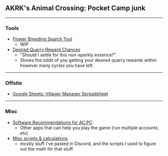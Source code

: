 ## AKRK's Animal Crossing: Pocket Camp junk

---
### Tools

* [Flower Breeding Search Tool](https://akrk-acpc.github.io/garden/breeding_list.html)
  - WIP
* [Desired Quarry Reward Chances](https://akrk-acpc.github.io/quarry/index.html)
  - "Should I settle for this non-sparkly essence?"
  - Shows the odds of you getting your desired quarry rewards within however many cycles you have left. 
  
---
### Offsite

* [Google Sheets: Villager Manager Spreadsheet](https://docs.google.com/spreadsheets/d/1a1LW2m4fjB4dFDap7UzYXTYtJDzs3_7Kj5uglZPO4Zo/edit)

---
### Misc

* [Software Recommendations for AC:PC](https://gist.github.com/AKRK-ACPC/dcde8fe845e2edb0b15adfb8879c4f3d)
  - Other apps that can help you play the game (run multiple accounts, etc)
* [Misc scripts & calculations](https://gist.github.com/AKRK-ACPC)
  - mostly stuff I've pasted in Discord, and the scripts I used to figure out the math for that stuff

